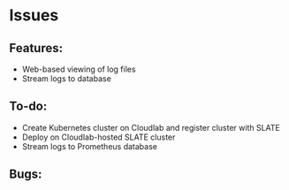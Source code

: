 # Issues

## Features:
* Web-based viewing of log files 
* Stream logs to database

## To-do:
* Create Kubernetes cluster on Cloudlab and register cluster with SLATE
* Deploy on Cloudlab-hosted SLATE cluster
* Stream logs to Prometheus database

## Bugs:
